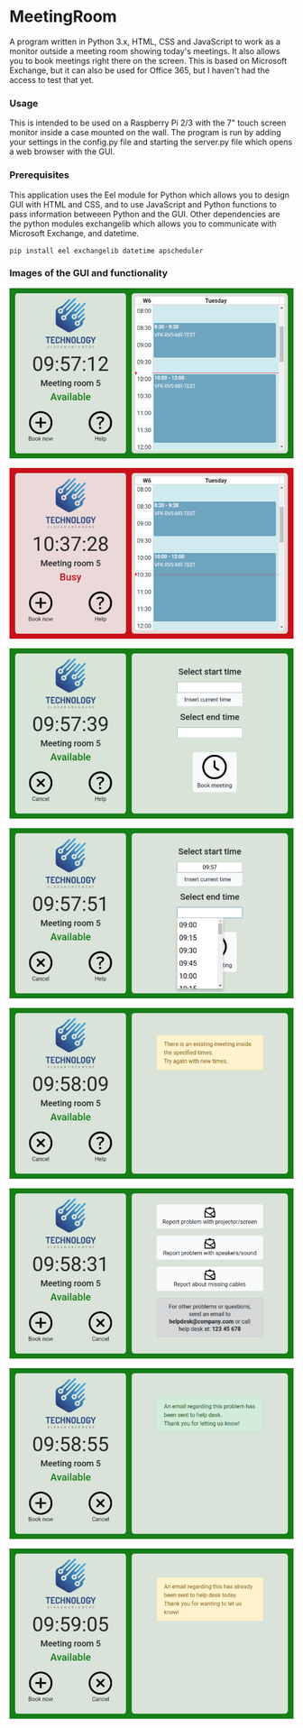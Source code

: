 # MeetingRoom
A program written in Python 3.x, HTML, CSS and JavaScript to work as a monitor outside a meeting room showing today's meetings. It also allows you to book meetings right there on the screen. This is based on Microsoft Exchange, but it can also be used for Office 365, but I haven't had the access to test that yet.

### Usage

This is intended to be used on a Raspberry Pi 2/3 with the 7" touch screen monitor inside a case mounted on the wall.
The program is run by adding your settings in the config.py file and starting the server.py file which opens a web browser with the GUI.

### Prerequisites

This application uses the Eel module for Python which allows you to design GUI with HTML and CSS, and to use JavaScript and Python functions to pass information betweeen Python and the GUI.
Other dependencies are the python modules exchangelib which allows you to communicate with Microsoft Exchange, and datetime.

```
pip install eel exchangelib datetime apscheduler
```

### Images of the GUI and functionality

![Main available](https://github.com/Myrheimb/MeetingRoom/blob/master/Images/01%20Main%20available.png)

![Main busy](https://github.com/Myrheimb/MeetingRoom/blob/master/Images/02%20Main%20busy.png)

![Book](https://github.com/Myrheimb/MeetingRoom/blob/master/Images/03%20Book.png)

![Timepicker](https://github.com/Myrheimb/MeetingRoom/blob/master/Images/04%20Timepicker.png)

![Book conflict](https://github.com/Myrheimb/MeetingRoom/blob/master/Images/05%20Book%20conflict.png)

![Help](https://github.com/Myrheimb/MeetingRoom/blob/master/Images/06%20Help.png)

![Sent](https://github.com/Myrheimb/MeetingRoom/blob/master/Images/07%20Sent.png)

![Already sent](https://github.com/Myrheimb/MeetingRoom/blob/master/Images/08%20Already%20sent.png)
